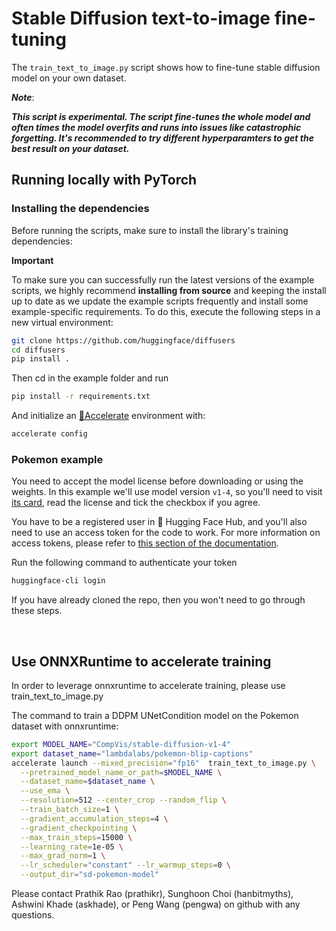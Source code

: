 # Stable Diffusion text-to-image fine-tuning

The `train_text_to_image.py` script shows how to fine-tune stable diffusion model on your own dataset.

___Note___:

___This script is experimental. The script fine-tunes the whole model and often times the model overfits and runs into issues like catastrophic forgetting. It's recommended to try different hyperparamters to get the best result on your dataset.___


## Running locally with PyTorch
### Installing the dependencies

Before running the scripts, make sure to install the library's training dependencies:

**Important**

To make sure you can successfully run the latest versions of the example scripts, we highly recommend **installing from source** and keeping the install up to date as we update the example scripts frequently and install some example-specific requirements. To do this, execute the following steps in a new virtual environment:
```bash
git clone https://github.com/huggingface/diffusers
cd diffusers
pip install .
```

Then cd in the example folder  and run
```bash
pip install -r requirements.txt
```

And initialize an [🤗Accelerate](https://github.com/huggingface/accelerate/) environment with:

```bash
accelerate config
```

### Pokemon example

You need to accept the model license before downloading or using the weights. In this example we'll use model version `v1-4`, so you'll need to visit [its card](https://huggingface.co/CompVis/stable-diffusion-v1-4), read the license and tick the checkbox if you agree.

You have to be a registered user in 🤗 Hugging Face Hub, and you'll also need to use an access token for the code to work. For more information on access tokens, please refer to [this section of the documentation](https://huggingface.co/docs/hub/security-tokens).

Run the following command to authenticate your token

```bash
huggingface-cli login
```

If you have already cloned the repo, then you won't need to go through these steps.

<br>

## Use ONNXRuntime to accelerate training
In order to leverage onnxruntime to accelerate training, please use train_text_to_image.py

The command to train a DDPM UNetCondition model on the Pokemon dataset with onnxruntime:

```bash
export MODEL_NAME="CompVis/stable-diffusion-v1-4"
export dataset_name="lambdalabs/pokemon-blip-captions"
accelerate launch --mixed_precision="fp16"  train_text_to_image.py \
  --pretrained_model_name_or_path=$MODEL_NAME \
  --dataset_name=$dataset_name \
  --use_ema \
  --resolution=512 --center_crop --random_flip \
  --train_batch_size=1 \
  --gradient_accumulation_steps=4 \
  --gradient_checkpointing \
  --max_train_steps=15000 \
  --learning_rate=1e-05 \
  --max_grad_norm=1 \
  --lr_scheduler="constant" --lr_warmup_steps=0 \
  --output_dir="sd-pokemon-model"
```

Please contact Prathik Rao (prathikr), Sunghoon Choi (hanbitmyths), Ashwini Khade (askhade), or Peng Wang (pengwa) on github with any questions.